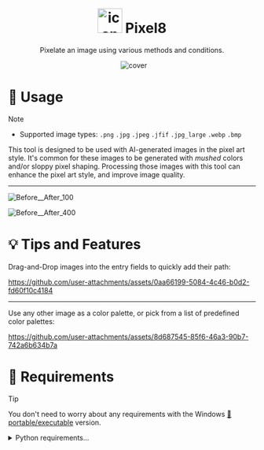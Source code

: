 
<h1 align="center">
  <img src="https://github.com/user-attachments/assets/24299630-81ff-4a10-a40e-f31cf25a447e" alt="icon" width="50">
  Pixel8
</h1>

<p align="center">Pixelate an image using various methods and conditions.</p>

<p align="center">
  <img src="https://github.com/user-attachments/assets/79d7fc5c-33e2-4067-9788-e959a086a6ca" alt="cover">
</p>


# 📝 Usage

> [!NOTE]
>  - Supported image types: `.png` `.jpg` `.jpeg` `.jfif` `.jpg_large` `.webp` `.bmp`

This tool is designed to be used with AI-generated images in the pixel art style. It's common for these images to be generated with *mushed* colors and/or sloppy pixel shaping. Processing those images with this tool can enhance the pixel art style, and improve image quality.


---
![Before__After_100](https://github.com/user-attachments/assets/7f83550c-0176-4131-a378-cb0ff169085a)

![Before__After_400](https://github.com/user-attachments/assets/58413593-61ce-424b-989b-257c862fd8c3)


# 💡 Tips and Features


Drag-and-Drop images into the entry fields to quickly add their path:

https://github.com/user-attachments/assets/0aa66199-5084-4c46-b0d2-fd60f10c4184

---

Use any other image as a color palette, or pick from a list of predefined color palettes:

https://github.com/user-attachments/assets/8d687545-85f6-46a3-90b7-742a6b634b7a



# 🚩 Requirements

> [!TIP]
> You don't need to worry about any requirements with the Windows [💾portable/executable](https://github.com/Nenotriple/Pixel8/releases/tag/v1.00) version.

<details>
  <summary>Python requirements...</summary>
  
**Python 3.10+**

You will need `Pillow`, `NumPy`, `TkinterDnD2`, and `scikit-learn`:
- `pip install pillow numpy tkinterdnd2 scikit-learn`

</details>
